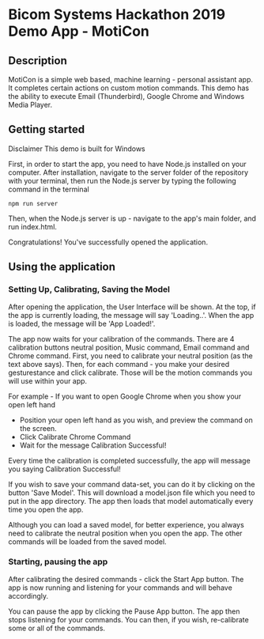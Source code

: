 # Bicom Systems Hackathon 2019 Demo App - MotiCon
## Description
MotiCon is a simple web based, machine learning - personal assistant app. It completes certain actions on custom motion commands. This demo has the ability to execute Email (Thunderbird), Google Chrome and Windows Media Player.

## Getting started
Disclaimer This demo is built for Windows 

First, in order to start the app, you need to have Node.js installed on your computer. After installation, navigate to the server folder of the repository with your terminal, then run the Node.js server by typing the following command in the terminal
```
npm run server 
```
Then, when the Node.js server is up - navigate to the app's main folder, and run index.html. 

Congratulations! You've successfully opened the application.

## Using the application
### Setting Up, Calibrating, Saving the Model
After opening the application, the User Interface will be shown. At the top, if the app is currently loading, the message will say 'Loading..'. When the app is loaded, the message will be 'App Loaded!'.

The app now waits for your calibration of the commands. There are 4 calibration buttons neutral position, Music command, Email command and Chrome command. First, you need to calibrate your neutral position (as the text above says). Then, for each command - you make your desired gesturestance and click calibrate. Those will be the motion commands you will use within your app. 

For example - If you want to open Google Chrome when you show your open left hand
- Position your open left hand as you wish, and preview the command on the screen.
- Click Calibrate Chrome Command
- Wait for the message Calibration Successful!


Every time the calibration is completed successfully, the app will message you saying Calibration Successful!

If you wish to save your command data-set, you can do it by clicking on the button 'Save Model'. This will download a model.json file which you need to put in the app directory. The app then loads that model automatically every time you open the app.
 
Although you can load a saved model, for better experience, you always need to calibrate the neutral position when you open the app. The other commands will be loaded from the saved model. 

### Starting, pausing the app

After calibrating the desired commands - click the Start App button. The app is now running and listening for your commands and will behave accordingly. 

You can pause the app by clicking the Pause App button. The app then stops listening for your commands. You can then, if you wish, re-calibrate some or all of the commands.

 




